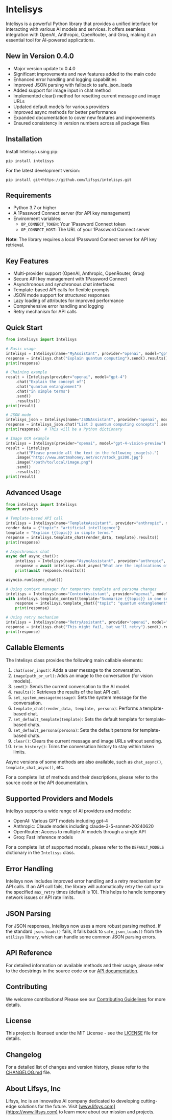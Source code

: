 # Intelisys

Intelisys is a powerful Python library that provides a unified interface for interacting with various AI models and services. It offers seamless integration with OpenAI, Anthropic, OpenRouter, and Groq, making it an essential tool for AI-powered applications.

## New in Version 0.4.0

- Major version update to 0.4.0
- Significant improvements and new features added to the main code
- Enhanced error handling and logging capabilities
- Improved JSON parsing with fallback to safe_json_loads
- Added support for image input in chat method
- Implemented clear() method for resetting current message and image URLs
- Updated default models for various providers
- Improved async methods for better performance
- Expanded documentation to cover new features and improvements
- Ensured consistency in version numbers across all package files

## Installation

Install Intelisys using pip:

```
pip install intelisys
```

For the latest development version:

```
pip install git+https://github.com/lifsys/intelisys.git
```

## Requirements

- Python 3.7 or higher
- A 1Password Connect server (for API key management)
- Environment variables:
  - `OP_CONNECT_TOKEN`: Your 1Password Connect token
  - `OP_CONNECT_HOST`: The URL of your 1Password Connect server

**Note**: The library requires a local 1Password Connect server for API key retrieval.

## Key Features

- Multi-provider support (OpenAI, Anthropic, OpenRouter, Groq)
- Secure API key management with 1Password Connect
- Asynchronous and synchronous chat interfaces
- Template-based API calls for flexible prompts
- JSON mode support for structured responses
- Lazy loading of attributes for improved performance
- Comprehensive error handling and logging
- Retry mechanism for API calls

## Quick Start

```python
from intelisys import Intelisys

# Basic usage
intelisys = Intelisys(name="MyAssistant", provider="openai", model="gpt-4")
response = intelisys.chat("Explain quantum computing").send().results()
print(response)

# Chaining example
result = (Intelisys(provider="openai", model="gpt-4")
    .chat("Explain the concept of")
    .chat("quantum entanglement")
    .chat("in simple terms")
    .send()
    .results())
print(result)

# JSON mode
intelisys_json = Intelisys(name="JSONAssistant", provider="openai", model="gpt-4", json_mode=True)
response = intelisys_json.chat("List 3 quantum computing concepts").send().results()
print(response)  # This will be a Python dictionary

# Image OCR example
intelisys = Intelisys(provider="openai", model="gpt-4-vision-preview")
result = (intelisys
    .chat("Please provide all the text in the following image(s).")
    .image("http://www.mattmahoney.net/ocr/stock_gs200.jpg")
    .image("/path/to/local/image.png")
    .send()
    .results())
print(result)
```

## Advanced Usage

```python
from intelisys import Intelisys
import asyncio

# Template-based API call
intelisys = Intelisys(name="TemplateAssistant", provider="anthropic", model="claude-3-opus-20240229")
render_data = {"topic": "artificial intelligence"}
template = "Explain {{topic}} in simple terms."
response = intelisys.template_chat(render_data, template).results()
print(response)

# Asynchronous chat
async def async_chat():
    intelisys = Intelisys(name="AsyncAssistant", provider="anthropic", model="claude-3-opus-20240229")
    response = await intelisys.chat_async("What are the implications of AGI?")
    print(await response.results())

asyncio.run(async_chat())

# Using context manager for temporary template and persona changes
intelisys = Intelisys(name="ContextAssistant", provider="openai", model="gpt-4")
with intelisys.template_context(template="Summarize {{topic}} in one sentence.", persona="You are a concise summarizer."):
    response = intelisys.template_chat({"topic": "quantum entanglement"}).results()
    print(response)

# Using retry mechanism
intelisys = Intelisys(name="RetryAssistant", provider="openai", model="gpt-4", max_retry=5)
response = intelisys.chat("This might fail, but we'll retry").send().results()
print(response)
```

## Callable Elements

The Intelisys class provides the following main callable elements:

1. `chat(user_input)`: Adds a user message to the conversation.
2. `image(path_or_url)`: Adds an image to the conversation (for vision models).
3. `send()`: Sends the current conversation to the AI model.
4. `results()`: Retrieves the results of the last API call.
5. `set_system_message(message)`: Sets the system message for the conversation.
6. `template_chat(render_data, template, persona)`: Performs a template-based chat.
7. `set_default_template(template)`: Sets the default template for template-based chats.
8. `set_default_persona(persona)`: Sets the default persona for template-based chats.
9. `clear()`: Clears the current message and image URLs without sending.
10. `trim_history()`: Trims the conversation history to stay within token limits.

Async versions of some methods are also available, such as `chat_async()`, `template_chat_async()`, etc.

For a complete list of methods and their descriptions, please refer to the source code or the API documentation.

## Supported Providers and Models

Intelisys supports a wide range of AI providers and models:

- OpenAI: Various GPT models including gpt-4
- Anthropic: Claude models including claude-3-5-sonnet-20240620
- OpenRouter: Access to multiple AI models through a single API
- Groq: Fast inference models

For a complete list of supported models, please refer to the `DEFAULT_MODELS` dictionary in the `Intelisys` class.

## Error Handling

Intelisys now includes improved error handling and a retry mechanism for API calls. If an API call fails, the library will automatically retry the call up to the specified `max_retry` times (default is 10). This helps to handle temporary network issues or API rate limits.

## JSON Parsing

For JSON responses, Intelisys now uses a more robust parsing method. If the standard `json.loads()` fails, it falls back to `safe_json_loads()` from the `utilisys` library, which can handle some common JSON parsing errors.

## API Reference

For detailed information on available methods and their usage, please refer to the docstrings in the source code or our [API documentation](https://intelisys.readthedocs.io/).

## Contributing

We welcome contributions! Please see our [Contributing Guidelines](CONTRIBUTING.md) for more details.

## License

This project is licensed under the MIT License - see the [LICENSE](LICENSE) file for details.

## Changelog

For a detailed list of changes and version history, please refer to the [CHANGELOG.md](https://github.com/lifsys/intelisys/blob/main/CHANGELOG.md) file.

## About Lifsys, Inc

Lifsys, Inc is an innovative AI company dedicated to developing cutting-edge solutions for the future. Visit [www.lifsys.com](https://www.lifsys.com) to learn more about our mission and projects.
